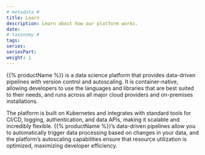 ```yaml
---
# metadata # 
title: Learn
description: Learn about how our platform works.
date: 
# taxonomy #
tags: 
series:
seriesPart:
weight: 1
--- 
```



<i class="fa-solid fa-code-branch"></i>
{{% productName %}} is a data science platform that provides data-driven pipelines with version control and autoscaling. It is container-native, allowing developers to use the languages and libraries that are best suited to their needs, and runs across all major cloud providers and on-premises installations.

The platform is built on Kubernetes and integrates with standard tools for CI/CD, logging, authentication, and data APIs, making it scalable and incredibly flexible. {{% productName %}}’s data-driven pipelines allow you to automatically trigger data processing based on changes in your data, and the platform’s autoscaling capabilities ensure that resource utilization is optimized, maximizing developer efficiency.
